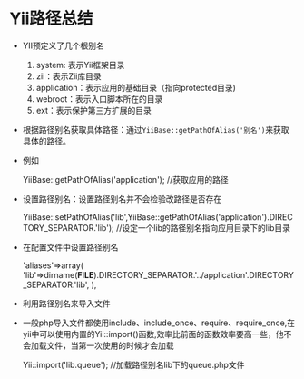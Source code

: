 Yii路径总结
==

- YII预定义了几个根别名
	1. system: 表示Yii框架目录
	2. zii：表示Zii库目录
	3. application：表示应用的基础目录（指向protected目录)
	4. webroot：表示入口脚本所在的目录
	5. ext：表示保护第三方扩展的目录


- 根据路径别名获取具体路径：通过`YiiBase::getPathOfAlias('别名')`来获取具体的路径。
- 例如

	YiiBase::getPathOfAlias('application'); //获取应用的路径

- 设置路径别名：设置路径别名并不会检验改路径是否存在

	YiiBase::setPathOfAlias('lib',YiiBase::getPathOfAlias('application').DIRECTORY_SEPARATOR.'lib'); //设定一个lib的路径别名指向应用目录下的lib目录

- 在配置文件中设置路径别名

	'aliases'=>array(
		'lib'=>dirname(__FILE__).DIRECTORY_SEPARATOR.'../application'.DIRECTORY_SEPARATOR.'lib',
	),

- 利用路径别名来导入文件
- 一般php导入文件都使用include、include_once、require、require_once,在yii中可以使用内置的Yii::import()函数,效率比前面的函数效率要高一些，他不会加载文件，当第一次使用的时候才会加载

	Yii::import('lib.queue'); //加载路径别名lib下的queue.php文件
